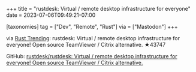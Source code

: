 +++
title = "rustdesk: Virtual / remote desktop infrastructure for everyone"
date = 2023-07-06T09:49:21-07:00

[taxonomies]
tag = ["Dev", "Remote", "Rust"]
via = ["Mastodon"]
+++

via [Rust Trending](https://botsin.space/@RustTrending/110667493624736281): rustdesk: Virtual / remote desktop infrastructure for everyone! Open source TeamViewer / Citrix alternative. ★43747

<!-- more -->

GitHub: [rustdesk/rustdesk: Virtual / remote desktop infrastructure for everyone! Open source TeamViewer / Citrix alternative.](https://github.com/rustdesk/rustdesk)
